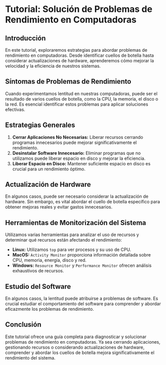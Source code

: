 # Tutorial: Solución de Problemas de Rendimiento en Computadoras

## Introducción

En este tutorial, exploraremos estrategias para abordar problemas de rendimiento en computadoras. Desde identificar cuellos de botella hasta considerar actualizaciones de hardware, aprenderemos cómo mejorar la velocidad y la eficiencia de nuestros sistemas.

## Síntomas de Problemas de Rendimiento

Cuando experimentamos lentitud en nuestras computadoras, puede ser el resultado de varios cuellos de botella, como la CPU, la memoria, el disco o la red. Es esencial identificar estos problemas para aplicar soluciones efectivas.

## Estrategias Generales

1. **Cerrar Aplicaciones No Necesarias:** Liberar recursos cerrando programas innecesarios puede mejorar significativamente el rendimiento.
2. **Desinstalar Software Innecesario:** Eliminar programas que no utilizamos puede liberar espacio en disco y mejorar la eficiencia.
3. **Liberar Espacio en Disco:** Mantener suficiente espacio en disco es crucial para un rendimiento óptimo.

## Actualización de Hardware

En algunos casos, puede ser necesario considerar la actualización de hardware. Sin embargo, es vital abordar el cuello de botella específico para obtener mejoras reales y evitar gastos innecesarios.

## Herramientas de Monitorización del Sistema

Utilizamos varias herramientas para analizar el uso de recursos y determinar qué recursos están afectando el rendimiento:

- **Linux:** Utilizamos `top` para ver procesos y su uso de CPU.
- **MacOS:** `Activity Monitor` proporciona información detallada sobre CPU, memoria, energía, disco y red.
- **Windows:** `Resource Monitor` y `Performance Monitor` ofrecen análisis exhaustivos de recursos.

## Estudio del Software

En algunos casos, la lentitud puede atribuirse a problemas de software. Es crucial estudiar el comportamiento del software para comprender y abordar eficazmente los problemas de rendimiento.

## Conclusión

Este tutorial ofrece una guía completa para diagnosticar y solucionar problemas de rendimiento en computadoras. Ya sea cerrando aplicaciones, gestionando recursos o considerando actualizaciones de hardware, comprender y abordar los cuellos de botella mejora significativamente el rendimiento del sistema.
